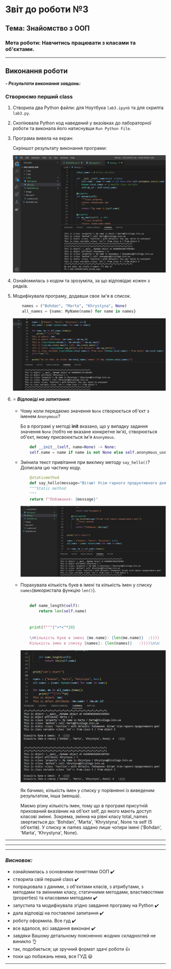 # Звіт до роботи №3
## Тема: Знайомство з ООП
### Мета роботи: Навчитись працювати з класами та об'єктами.
---
## **Виконання роботи**

***- Результати виконання завдань:***


### Створюємо перший class
1. Створила два Python файли: для Ноутбука `lab3.ipynb` та для скрипта `lab3.py`.
2. Скопіювала Python код наведений у вказівках до лабораторної роботи та виконала його натиснувши `Run Python File`.
3. Програма вивела на екран:

    Скріншот результату виконання програми:

    ![alt text](https://github.com/KhrystynaKlym/2022_kn320_oop/raw/main/3_lab/screenshots/1.png "Результат виконання програми")

4. Ознайомилась з кодом та зрозуміла, за що відповідає кожен з рядків.

5. Модифікувала програму, додавши своє ім'я в список.

    ```python
        names = ("Bohdan", "Marta", "Khrystyna", None)
        all_names = {name: MyName(name) for name in names}
    ```

    
    ![alt text](https://github.com/KhrystynaKlym/2022_kn320_oop/raw/main/3_lab/screenshots/2.png "Додала своє ім'я в список")

6. :star: ***Відповіді на запитання:*** 
    - Чому коли передаємо значення `None` створюється об'єкт з іменем `Anonymous`?
    
        Бо в програмі у методі __init__ вказано, що у випадку задання значення `None` (тобто не вказане конкретне ім'я), створюється об'єкт, якому присвоюється ім'я `Anonymous`.
    
        ```python
            def __init__(self, name=None) -> None:
            self.name = name if name is not None else self.anonymous_user().name
        ```

    - Змінила текст привітання при виклику методу `say_hello()`? Дописала цю частину коду.

        ```python
            @staticmethod
            def say_hello(message="Вітаю! Усім гарного продуктивного дня!"):
            """Static method
            """
            return f"Побажання: {message}"
        ```
        
        ![alt text](https://github.com/KhrystynaKlym/2022_kn320_oop/raw/main/3_lab/screenshots/3.png "Новий текст привітання")

    - Порахувала кількість букв в імені та кількість імен у списку `names`(використала функцію `len()`).

        ```python

            def name_length(self):
                return len(self.name)


            print(f"""{">*<"*20}

            \nКількість букв в імені {me.name}: {len(me.name)}  :))))
            Кількість імен в списку {names}: {len(names)}   :))))\n\n
        ```

        
        ![alt text](https://github.com/KhrystynaKlym/2022_kn320_oop/raw/main/3_lab/screenshots/5.png "Кількість букв в імені та кількість імен у списку")

           
        Як бачимо, кількість імен у списку у порівнянні із виведеним результатом, інша (менша). 
        
        Маємо різну кількість імен, тому що в програмі присутній прихований вказівник на об'єкт self, до якого мають доступ класові змінні. Зокрема, змінна на рівні класу total_names звертається до: 'Bohdan', 'Marta', 'Khrystyna', None та self  (5 об'єктів). У списку ж names задано лише чотири імені ('Bohdan', 'Marta', 'Khrystyna', None).
        
______
______
_____
  
### ***Висновок:***

- ознайомилась з основними поняттями ООП :heavy_check_mark:
- створила свій перший class :heavy_check_mark:
- попрацювала з даними, з об'єктами класів, з атрибутами, з методами та змінними класу, статичними методами, властивостями (properties) та класовими методами :heavy_check_mark:
- запустила та модифікувала згідно завдання програму на Python :heavy_check_mark:
- дала відповіді на поставлені запитання :heavy_check_mark:
- роботу оформила. Все гуд :heavy_check_mark:
- все вдалося, всі завдання виконані :heavy_check_mark:
- завдяки Вашому детальному поясненню жодних складностей не виникло :ok_hand:
- так, подобається; це зручний формат здачі роботи :thumbsup:
- поки що побажань нема, все ГУД :smiley:
---